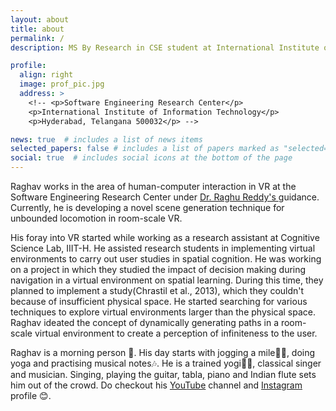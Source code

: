 ```yaml
---
layout: about
title: about
permalink: /
description: MS By Research in CSE student at International Institute of Information Technology, Hyderabad. Interested in technical HCI, virtual reality and perception.

profile:
  align: right
  image: prof_pic.jpg
  address: >
    <!-- <p>Software Engineering Research Center</p>
    <p>International Institute of Information Technology</p>
    <p>Hyderabad, Telangana 500032</p> -->

news: true  # includes a list of news items
selected_papers: false # includes a list of papers marked as "selected={true}"
social: true  # includes social icons at the bottom of the page
---
```

Raghav works in the area of human-computer interaction in VR at the Software Engineering Research Center under <a href="https://faculty.iiit.ac.in/~raghu.reddy/"> Dr. Raghu Reddy's </a> guidance. Currently, he is developing a novel scene generation technique for unbounded locomotion in room-scale VR. 

His foray into VR started while working as a research assistant at Cognitive Science Lab, IIIT-H. He assisted research students in implementing virtual environments to carry out user studies in spatial cognition. He was working on a project in which they studied the impact of decision making during navigation in a virtual environment on spatial learning. During this time, they planned to implement a study(Chrastil et al., 2013), which they couldn't because of insufficient physical space. He started searching for various techniques to explore virtual environments larger than the physical space. Raghav ideated the concept of dynamically generating paths in a room-scale virtual environment to create a perception of infiniteness to the user. 

Raghav is a morning person 🌄. His day starts with jogging a mile🏃‍♂️, doing yoga and practising musical notes🎶. He is a trained yogi🧘🏽, classical singer and musician. Singing, playing the guitar, tabla, piano and Indian flute sets him out of the crowd. Do checkout his <a href="https://www.youtube.com/user/raghavmittal101"> YouTube</a> channel and <a href="https://www.instagram.com/raghavvmittalmusic/"> Instagram</a> profile 😊.

<!-- Write your biography here. Tell the world about yourself. Link to your favorite [subreddit](http://reddit.com){:target="\_blank"}. You can put a picture in, too. The code is already in, just name your picture `prof_pic.jpg` and put it in the `img/` folder.

Put your address / P.O. box / other info right below your picture. You can also disable any these elements by editing `profile` property of the YAML header of your `_pages/about.md`. Edit `_bibliography/papers.bib` and Jekyll will render your [publications page](/al-folio/publications/) automatically.

Link to your social media connections, too. This theme is set up to use [Font Awesome icons](http://fortawesome.github.io/Font-Awesome/){:target="\_blank"} and [Academicons](https://jpswalsh.github.io/academicons/){:target="\_blank"}, like the ones below. Add your Facebook, Twitter, LinkedIn, Google Scholar, or just disable all of them. -->
